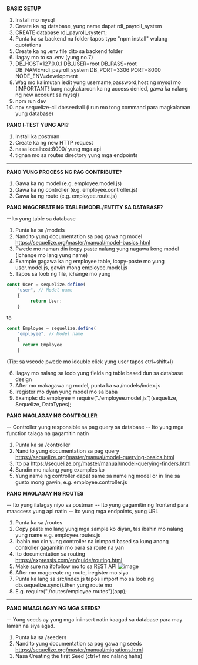 **BASIC SETUP**

1. Install mo mysql
2. Create ka ng database, yung name dapat rdi_payroll_system
3. CREATE database rdi_payroll_system;
4. Punta ka sa backend na folder tapos type "npm install" walang quotations
5. Create ka ng .env file dito sa backend folder
6. Ilagay mo to sa .env (yung no.7)
7. DB_HOST=127.0.0.1
   DB_USER=root
   DB_PASS=root
   DB_NAME=rdi_payroll_system
   DB_PORT=3306
   PORT=8000
   NODE_ENV=development
8. Wag mo kalimutan iedit yung username,password,host ng mysql mo (IMPORTANT! kung nagkakaroon ka ng access denied, gawa ka nalang ng new account sa mysql)
10. npm run dev
11. npx sequelize-cli db:seed:all (i run mo tong command para magkalaman yung database)

**PANO I-TEST YUNG API?**

1. Install ka postman
2. Create ka ng new HTTP request
3. nasa localhost:8000/ yung mga api
4. tignan mo sa routes directory yung mga endpoints


------------------------------------------------------

**PANO YUNG PROCESS NG PAG CONTRIBUTE?**
1. Gawa ka ng model (e.g. employee.model.js)
2. Gawa ka ng controller (e.g. employee.controller.js)
3. Gawa ka ng route (e.g. employee.route.js)

**PANO MAGCREATE NG TABLE/MODEL/ENTITY SA DATABASE?**

--Ito yung table sa database
1. Punta ka sa /models 
2. Nandito yung documentation sa pag gawa ng model https://sequelize.org/master/manual/model-basics.html
3. Pwede mo naman din icopy paste nalang yung nagawa kong model (ichange mo lang yung name)
4. Example gagawa ka ng employee table, icopy-paste mo yung user.model.js, gawin mong employee.model.js
5. Tapos sa loob ng file, ichange mo yung
```js
const User = sequelize.define(
    "user", // Model name
    {
         return User;
    }
```
to
```js
const Employee = sequelize.define(
    "employee", // Model name
    {
      return Employee
    }
```
(Tip: sa vscode pwede mo idouble click yung user tapos ctrl+shift+l)


6. Ilagay mo nalang sa loob yung fields ng table based dun sa database design
7. After mo makagawa ng model, punta ka sa /models/index.js
8. Iregister mo dyan yung model mo sa baba
9. Example: db.employee = require("./employee.model.js")(sequelize, Sequelize, DataTypes);

**PANO MAGLAGAY NG CONTROLLER**

-- Controller yung responsible sa pag query sa database
-- Ito yung mga function talaga na gagamitin natin
1. Punta ka sa /controller
2. Nandito yung documentation sa pag query https://sequelize.org/master/manual/model-querying-basics.html
3. Ito pa https://sequelize.org/master/manual/model-querying-finders.html
4. Sundin mo nalang yung examples ko
5. Yung name ng controller dapat same sa name ng model or in line sa gusto mong gawin, e.g. employee.controller.js 

**PANO MAGLAGAY NG ROUTES**

-- Ito yung ilalagay niyo sa postman
-- Ito yung gagamitin ng frontend para maaccess yung api natin
-- Ito yung mga endpoints, yung URL
1. Punta ka sa /routes
2. Copy paste mo lang yung mga sample ko diyan, tas ibahin mo nalang yung name e.g. employee.routes.js
3. Ibahin mo din yung controller na inimport based sa kung anong controller gagamitin mo para sa route na yan
4. Ito documentation sa routing https://expressjs.com/en/guide/routing.html
5. Make sure na ifofollow mo to sa REST API ![image](https://usercontent.one/wp/www.kennethlange.com/wp-content/uploads/2018/10/task_api.png?media=1631958963)
6. After mo magcreate ng route, iregister mo siya
7. Punta ka lang sa src/index.js tapos iimport mo sa loob ng db.sequelize.sync().then yung route mo
8. E.g. require("./routes/employee.routes")(app);


------------------------------------------------------------
**PANO MMAGLAGAY NG MGA SEEDS?**

-- Yung seeds ay yung mga iniinsert natin kaagad sa database para may laman na siya agad.
1. Punta ka sa /seeders
2. Nandito yung documentation sa pag gawa ng seeds https://sequelize.org/master/manual/migrations.html
3. Nasa Creating the first Seed (ctrl+f mo nalang haha)




